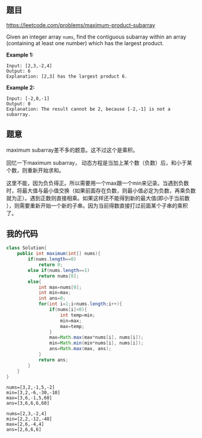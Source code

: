 ## 题目

https://leetcode.com/problems/maximum-product-subarray

Given an integer array `nums`, find the contiguous subarray within an array (containing at least one number) which has the largest product.

**Example 1:**

```
Input: [2,3,-2,4]
Output: 6
Explanation: [2,3] has the largest product 6.
```

**Example 2:**

```
Input: [-2,0,-1]
Output: 0
Explanation: The result cannot be 2, because [-2,-1] is not a subarray.
```



## 题意

maximum subarray差不多的题意。这不过这个是乘积。

回忆一下maximum subarray， 动态方程是当加上某个数（负数）后，和小于某个数，则重新开始求和。

这里不能，因为负负得正。所以需要用一个max跟一个min来记录。当遇到负数时，将最大值与最小值交换（如果前面存在负数，则最小值必定为负数，再乘负数就为正）。遇到正数则直接相乘。如果这样还不能得到新的最大值(即小于当前数 ），则需要重新开始一个新的子串。因为当前得数直接打过前面某个子串的乘积了。



## 我的代码

```java
class Solution{
    public int maximum(int[] nums){
        if(nums.length==0)
            return 0;
        else if(nums.length==1)
            return nums[0];
        else{
            int max=nums[0];
            int min=max;
            int ans=0;
            for(int i=1;i<nums.length;i++){
                if(nums[i]<0){
                    int temp=min;
                    min=max;
                    max=temp;
                }
                max=Math.max(max*nums[i], nums[i]);
                min=Math.min(min*nums[i], nums[i]);
                ans=Math.max(max, ans);
            }
            return ans;
        }
    }
}
```

```
nums=[3,2,-1,5,-2]
min=[3,2,-6,-30,-10]
max=[3,6,-1,5,60]
ans=[3,6,6,6,60]
```

```
nums=[2,3,-2,4]
min=[2,2,-12,-48]
max=[2,6,-4,4]
ans=[2,6,6,6]
```